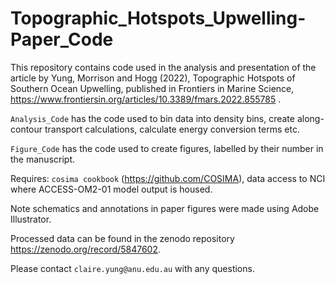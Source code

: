 # Topographic_Hotspots_Upwelling-Paper_Code

This repository contains code used in the analysis and presentation of the article by Yung, Morrison and Hogg (2022), Topographic Hotspots of Southern Ocean Upwelling, published in Frontiers in Marine Science, https://www.frontiersin.org/articles/10.3389/fmars.2022.855785 .

`Analysis_Code` has the code used to bin data into density bins, create along-contour transport calculations, calculate energy conversion terms etc.

`Figure_Code` has the code used to create figures, labelled by their number in the manuscript.

Requires: `cosima cookbook` (https://github.com/COSIMA), data access to NCI where ACCESS-OM2-01 model output is housed.

Note schematics and annotations in paper figures were made using Adobe Illustrator.

Processed data can be found in the zenodo repository https://zenodo.org/record/5847602.

Please contact `claire.yung@anu.edu.au` with any questions.
